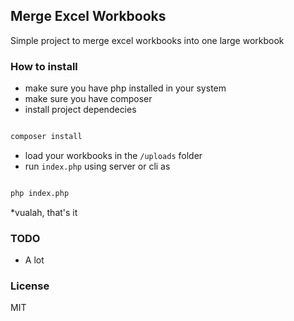 ## Merge Excel Workbooks


Simple project to merge excel workbooks into one large workbook


### How to install

* make sure you have php installed in your system
* make sure you have composer
* install project dependecies 

```sh

composer install

```


* load your workbooks in the `/uploads` folder
* run `index.php` using server or cli as

```sh

php index.php

```

*vualah, that's it

### TODO

* A lot

### License
MIT
